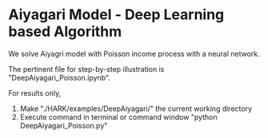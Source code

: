 # Aiyagari Model - Deep Learning based Algorithm

We solve Aiyagri model with Poisson income process with a neural network. 

The pertinent file for step-by-step illustration is "DeepAiyagari_Poisson.ipynb".

For results only, 
1. Make "./HARK/examples/DeepAiyagari/" the current working directory
2. Execute command in terminal or command window "python DeepAiyagari_Poisson.py"